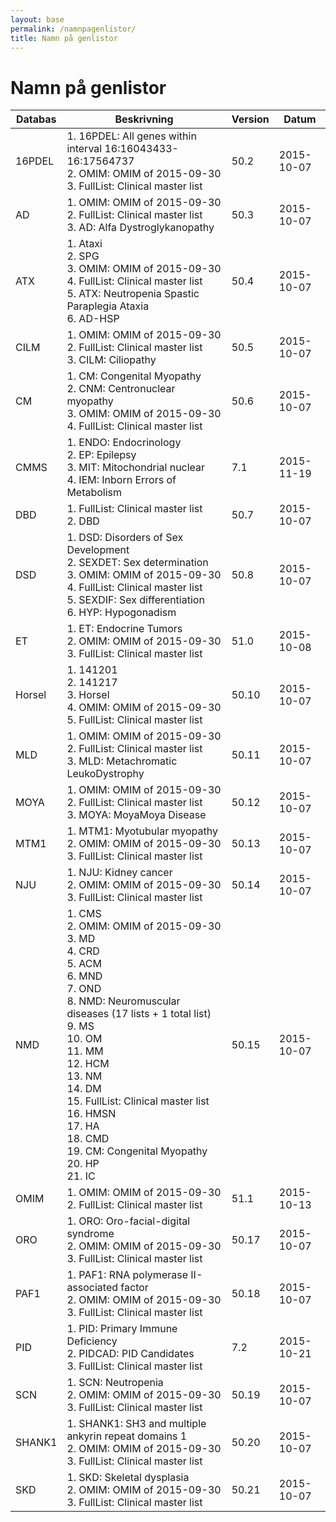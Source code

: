 ```yaml
---
layout: base
permalink: /namnpagenlistor/
title: Namn på genlistor
---
```


# Namn på genlistor

|Databas|Beskrivning|Version|Datum|
|---|---|---|---|
|16PDEL|1. 16PDEL: All genes within interval 16:16043433-16:17564737<br />2. OMIM: OMIM of 2015-09-30<br />3. FullList: Clinical master list<br />|50.2|2015-10-07|
|AD|1. OMIM: OMIM of 2015-09-30<br />2. FullList: Clinical master list<br />3. AD: Alfa Dystroglykanopathy<br />|50.3|2015-10-07|
|ATX|1. Ataxi<br />2. SPG<br />3. OMIM: OMIM of 2015-09-30<br />4. FullList: Clinical master list<br />5. ATX: Neutropenia Spastic Paraplegia Ataxia<br />6. AD-HSP<br />|50.4|2015-10-07|
|CILM|1. OMIM: OMIM of 2015-09-30<br />2. FullList: Clinical master list<br />3. CILM: Ciliopathy<br />|50.5|2015-10-07|
|CM|1. CM: Congenital Myopathy<br />2. CNM: Centronuclear myopathy<br />3. OMIM: OMIM of 2015-09-30<br />4. FullList: Clinical master list<br />|50.6|2015-10-07|
|CMMS|1. ENDO: Endocrinology<br />2. EP: Epilepsy<br />3. MIT: Mitochondrial nuclear<br />4. IEM: Inborn Errors of Metabolism<br />|7.1|2015-11-19|
|DBD|1. FullList: Clinical master list<br />2. DBD<br />|50.7|2015-10-07|
|DSD|1. DSD: Disorders of Sex Development<br />2. SEXDET: Sex determination<br />3. OMIM: OMIM of 2015-09-30<br />4. FullList: Clinical master list<br />5. SEXDIF: Sex differentiation<br />6. HYP: Hypogonadism<br />|50.8|2015-10-07|
|ET|1. ET: Endocrine Tumors<br />2. OMIM: OMIM of 2015-09-30<br />3. FullList: Clinical master list<br />|51.0|2015-10-08|
|Horsel|1. 141201<br />2. 141217<br />3. Horsel<br />4. OMIM: OMIM of 2015-09-30<br />5. FullList: Clinical master list<br />|50.10|2015-10-07|
|MLD|1. OMIM: OMIM of 2015-09-30<br />2. FullList: Clinical master list<br />3. MLD: Metachromatic LeukoDystrophy<br />|50.11|2015-10-07|
|MOYA|1. OMIM: OMIM of 2015-09-30<br />2. FullList: Clinical master list<br />3. MOYA: MoyaMoya Disease<br />|50.12|2015-10-07|
|MTM1|1. MTM1: Myotubular myopathy<br />2. OMIM: OMIM of 2015-09-30<br />3. FullList: Clinical master list<br />|50.13|2015-10-07|
|NJU|1. NJU: Kidney cancer<br />2. OMIM: OMIM of 2015-09-30<br />3. FullList: Clinical master list<br />|50.14|2015-10-07|
|NMD|1. CMS<br />2. OMIM: OMIM of 2015-09-30<br />3. MD<br />4. CRD<br />5. ACM<br />6. MND<br />7. OND<br />8. NMD: Neuromuscular diseases (17 lists + 1 total list)<br />9. MS<br />10. OM<br />11. MM<br />12. HCM<br />13. NM<br />14. DM<br />15. FullList: Clinical master list<br />16. HMSN<br />17. HA<br />18. CMD<br />19. CM: Congenital Myopathy<br />20. HP<br />21. IC<br />|50.15|2015-10-07|
|OMIM|1. OMIM: OMIM of 2015-09-30<br />2. FullList: Clinical master list<br />|51.1|2015-10-13|
|ORO|1. ORO: Oro-facial-digital syndrome<br />2. OMIM: OMIM of 2015-09-30<br />3. FullList: Clinical master list<br />|50.17|2015-10-07|
|PAF1|1. PAF1: RNA polymerase II-associated factor<br />2. OMIM: OMIM of 2015-09-30<br />3. FullList: Clinical master list<br />|50.18|2015-10-07|
|PID|1. PID: Primary Immune Deficiency<br />2. PIDCAD: PID Candidates<br />3. FullList: Clinical master list<br />|7.2|2015-10-21|
|SCN|1. SCN: Neutropenia<br />2. OMIM: OMIM of 2015-09-30<br />3. FullList: Clinical master list<br />|50.19|2015-10-07|
|SHANK1|1. SHANK1: SH3 and multiple ankyrin repeat domains 1<br />2. OMIM: OMIM of 2015-09-30<br />3. FullList: Clinical master list<br />|50.20|2015-10-07|
|SKD|1. SKD: Skeletal dysplasia<br />2. OMIM: OMIM of 2015-09-30<br />3. FullList: Clinical master list<br />|50.21|2015-10-07|
